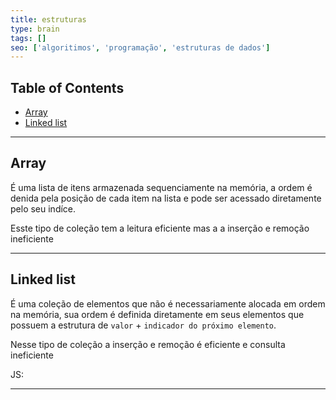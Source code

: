 ```yaml
---
title: estruturas
type: brain
tags: []
seo: ['algoritimos', 'programação', 'estruturas de dados']
---
```


## Table of Contents

- [Array](#array)
- [Linked list](#linked-list)

<hr>
<a name="array"></a>

## Array

É uma lista de itens armazenada sequenciamente na memória, a ordem é denida pela posição de cada item na lista e pode ser acessado diretamente pelo seu indíce.

Esste tipo de coleção tem a leitura eficiente mas a a inserção e remoção ineficiente

<a name="escopo-de-variaveis"></a>

<hr>

<a name="escopo-de-variaveis"></a>

## Linked list

É uma coleção de elementos que não é necessariamente alocada em ordem na memória, sua ordem é definida diretamente em seus elementos que possuem a estrutura de `valor` + `indicador do próximo elemento`.

Nesse tipo de coleção a inserção e remoção é eficiente e consulta ineficiente

JS: <script src="https://gist.github.com/GianW/d6ef960bd96ad15252a71bcbd34ca419.js"></script>

<hr>
